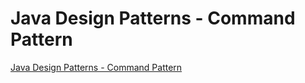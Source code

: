 # Java Design Patterns - Command Pattern
[Java Design Patterns - Command Pattern](https://aiwithcloud.com/2022/09/19/java_design_patterns___command_pattern/)